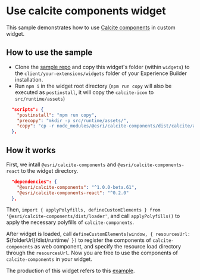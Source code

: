 # Use calcite components widget

This sample demonstrates how to use [Calcite components](https://developers.arcgis.com/calcite-design-system/components/) in custom widget.

## How to use the sample

* Clone the [sample repo](https://github.com/esri/arcgis-experience-builder-sdk-resources) and copy this widget's folder (within `widgets`) to the `client/your-extensions/widgets` folder of your Experience Builder installation.
* Run `npm i` in the widget root directory (`npm run copy` will also be executed as `postinstall`, it will copy the `calcite-icon` to `src/runtime/assets`)

```json
  "scripts": {
    "postinstall": "npm run copy",
    "precopy": "mkdir -p src/runtime/assets/",
    "copy": "cp -r node_modules/@esri/calcite-components/dist/calcite/assets/* ./src/runtime/assets/"
  },
```

## How it works

First, we intall `@esri/calcite-components` and `@esri/calcite-components-react` to the widget directory.

```json
  "dependencies": {
    "@esri/calcite-components": "^1.0.0-beta.61",
    "@esri/calcite-components-react": "^0.2.0"
  },
```

Then, `import { applyPolyfills, defineCustomElements } from '@esri/calcite-components/dist/loader'`, and call `applyPolyfills()` to apply the necessary polyfills of `calcite-components`.

After widget is loaded, call `defineCustomElements(window, { resourcesUrl: `${folderUrl}/dist/runtime/` })` to register the components of `calcite-components` as web component, and specify the resource load directory through the `resourcesUrl`. Now you are free to use the components of `calcite-components` in your widget.


The production of this widget refers to this [example](https://github.com/Esri/calcite-components-examples/tree/master/react).

